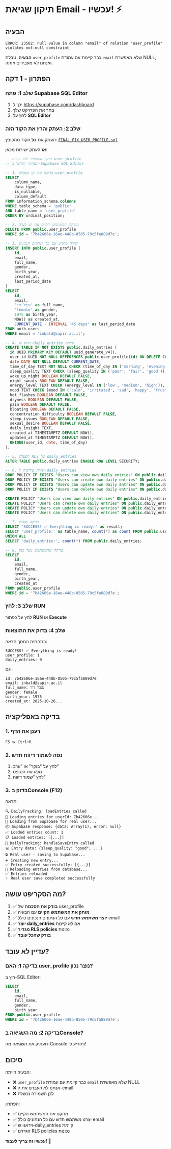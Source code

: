 # תיקון שגיאת Email - עכשיו! ⚡

## הבעיה
```
ERROR: 23502: null value in column "email" of relation "user_profile" violates not-null constraint
```

**הבעיה**: טבלת `user_profile` כבר קיימת עם עמודת `email` שלא מאפשרת NULL, ואנחנו לא מעבירים אותה.

## הפתרון - 1 דקה

### שלב 1: פתח Supabase SQL Editor
1. לך ל: https://supabase.com/dashboard
2. בחר את הפרויקט שלך
3. לחץ על **SQL Editor**

### שלב 2: העתק והרץ את הקוד הזה
העתק את **כל** הקוד מהקובץ:
[`FINAL_FIX_USER_PROFILE.sql`](FINAL_FIX_USER_PROFILE.sql)

**או** העתק ישירות מכאן:

```sql
-- תיקון אוטומטי לכל בעיות user_profile
-- תעתיקי והריצי ב-Supabase SQL Editor

-- 1. בדיקה מה יש בטבלת user_profile
SELECT 
    column_name,
    data_type,
    is_nullable,
    column_default
FROM information_schema.columns
WHERE table_schema = 'public'
AND table_name = 'user_profile'
ORDER BY ordinal_position;

-- 2. מחיקת המשתמש הקיים אם יש בעיה
DELETE FROM public.user_profile 
WHERE id = '7b42606e-16ae-448b-8505-79c5fa889d7e';

-- 3. יצירה מחדש עם כל הנתונים הנכונים
INSERT INTO public.user_profile (
    id, 
    email,
    full_name, 
    gender, 
    birth_year, 
    created_at, 
    last_period_date
)
SELECT 
    id,
    email,
    'ענבל דוד' as full_name,
    'female' as gender,
    1975 as birth_year,
    NOW() as created_at,
    CURRENT_DATE - INTERVAL '45 days' as last_period_date
FROM auth.users 
WHERE email = 'inbald@sapir.ac.il';

-- 4. וידוא ש-daily_entries קיימת
CREATE TABLE IF NOT EXISTS public.daily_entries (
  id UUID PRIMARY KEY DEFAULT uuid_generate_v4(),
  user_id UUID NOT NULL REFERENCES public.user_profile(id) ON DELETE CASCADE,
  date DATE NOT NULL DEFAULT CURRENT_DATE,
  time_of_day TEXT NOT NULL CHECK (time_of_day IN ('morning', 'evening')),
  sleep_quality TEXT CHECK (sleep_quality IN ('poor', 'fair', 'good')),
  woke_up_night BOOLEAN DEFAULT FALSE,
  night_sweats BOOLEAN DEFAULT FALSE,
  energy_level TEXT CHECK (energy_level IN ('low', 'medium', 'high')),
  mood TEXT CHECK (mood IN ('calm', 'irritated', 'sad', 'happy', 'frustrated')),
  hot_flashes BOOLEAN DEFAULT FALSE,
  dryness BOOLEAN DEFAULT FALSE,
  pain BOOLEAN DEFAULT FALSE,
  bloating BOOLEAN DEFAULT FALSE,
  concentration_difficulty BOOLEAN DEFAULT FALSE,
  sleep_issues BOOLEAN DEFAULT FALSE,
  sexual_desire BOOLEAN DEFAULT FALSE,
  daily_insight TEXT,
  created_at TIMESTAMPTZ DEFAULT NOW(),
  updated_at TIMESTAMPTZ DEFAULT NOW(),
  UNIQUE(user_id, date, time_of_day)
);

-- 5. הפעלת RLS על daily_entries
ALTER TABLE public.daily_entries ENABLE ROW LEVEL SECURITY;

-- 6. יצירת פוליסות ל-daily_entries
DROP POLICY IF EXISTS "Users can view own daily entries" ON public.daily_entries;
DROP POLICY IF EXISTS "Users can create own daily entries" ON public.daily_entries;
DROP POLICY IF EXISTS "Users can update own daily entries" ON public.daily_entries;
DROP POLICY IF EXISTS "Users can delete own daily entries" ON public.daily_entries;

CREATE POLICY "Users can view own daily entries" ON public.daily_entries FOR SELECT USING (auth.uid() = user_id);
CREATE POLICY "Users can create own daily entries" ON public.daily_entries FOR INSERT WITH CHECK (auth.uid() = user_id);
CREATE POLICY "Users can update own daily entries" ON public.daily_entries FOR UPDATE USING (auth.uid() = user_id);
CREATE POLICY "Users can delete own daily entries" ON public.daily_entries FOR DELETE USING (auth.uid() = user_id);

-- 7. בדיקה סופית
SELECT 'SUCCESS! ✅ Everything is ready!' as result;
SELECT 'user_profile:' as table_name, count(*) as count FROM public.user_profile
UNION ALL
SELECT 'daily_entries:', count(*) FROM public.daily_entries;

-- 8. בדיקה שהמשתמש נוצר נכון
SELECT 
    id,
    email,
    full_name,
    gender,
    birth_year,
    created_at
FROM public.user_profile 
WHERE id = '7b42606e-16ae-448b-8505-79c5fa889d7e';
```

### שלב 3: לחץ RUN
לחץ על כפתור **RUN** או **Execute**

### שלב 4: בדוק את התוצאות
בתחתית המסך תראה:
```
SUCCESS! ✅ Everything is ready!
user_profile: 1
daily_entries: 0
```

וגם:
```
id: 7b42606e-16ae-448b-8505-79c5fa889d7e
email: inbald@sapir.ac.il
full_name: ענבל דוד
gender: female
birth_year: 1975
created_at: 2025-10-26...
```

## בדיקה באפליקציה

### 1. רענן את הדף
```
F5 או Ctrl+R
```

### 2. נסה לשמור דיווח חדש
1. לחץ על "בוקר" או "ערב"
2. מלא את הטופס
3. לחץ "שמור דיווח"

### 3. בדוק בConsole (F12)
תראה:
```
🔍 DailyTracking: loadEntries called
👤 Loading entries for userId: 7b42606e...
📡 Loading from Supabase for real user...
📦 Supabase response: {data: Array(1), error: null}
✅ Loaded entries count: 1
📋 Loaded entries: [{...}]
💾 DailyTracking: handleSaveEntry called
📊 Entry data: {sleep_quality: "good", ...}
🔒 Real user - saving to Supabase...
➕ Creating new entry...
✅ Entry created successfully: [{...}]
🔄 Reloading entries from database...
✅ Entries reloaded
✨ Real user save completed successfully
```

## מה הסקריפט עושה?

1. ✅ **בודק את הסכמה** של user_profile
2. ✅ **מוחק את המשתמש הקיים** עם הבעיה
3. ✅ **יוצר משתמש חדש** עם כל הנתונים הנכונים כולל email
4. ✅ **יוצר daily_entries** אם לא קיימת
5. ✅ **מגדיר RLS policies** נכונות
6. ✅ **בודק שהכל עובד**

## עדיין לא עובד?

### בדיקה 1: האם user_profile נוצר נכון?
רוץ ב-SQL Editor:
```sql
SELECT 
    id,
    email,
    full_name,
    gender,
    birth_year
FROM public.user_profile 
WHERE id = '7b42606e-16ae-448b-8505-79c5fa889d7e';
```

### בדיקה 2: מה השגיאה בConsole?
תעתיק את השגיאה מה-Console ותודיע לי!

## סיכום

הבעיה הייתה:
- ❌ `user_profile` כבר קיימת עם עמודת `email` שלא מאפשרת NULL
- ❌ אנחנו לא העברנו את ה-email
- ❌ לכן השמירה נכשלת

הפתרון:
- ✅ מחקנו את המשתמש הקיים
- ✅ יצרנו משתמש חדש עם כל הנתונים כולל email
- ✅ וידאנו ש-daily_entries קיימת
- ✅ הגדרנו RLS policies נכונות

**עכשיו זה צריך לעבוד! 🎉**
